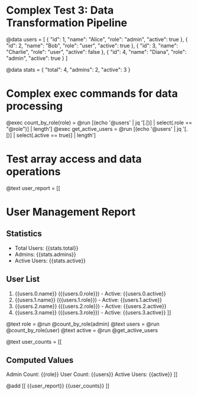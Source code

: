 # Complex Test 3: Data Transformation Pipeline

@data users = [
  { "id": 1, "name": "Alice", "role": "admin", "active": true },
  { "id": 2, "name": "Bob", "role": "user", "active": true },
  { "id": 3, "name": "Charlie", "role": "user", "active": false },
  { "id": 4, "name": "Diana", "role": "admin", "active": true }
]

@data stats = {
  "total": 4,
  "admins": 2,
  "active": 3
}

# Complex exec commands for data processing
@exec count_by_role(role) = @run [(echo '@users' | jq '[.[)] | select(.role == "@role")] | length']
@exec get_active_users = @run [(echo '@users' | jq '[.[)] | select(.active == true)] | length']

# Test array access and data operations
@text user_report = [[
# User Management Report

## Statistics
- Total Users: {{stats.total}}
- Admins: {{stats.admins}}
- Active Users: {{stats.active}}

## User List
1. {{users.0.name}} ({{users.0.role}}) - Active: {{users.0.active}}
2. {{users.1.name}} ({{users.1.role}}) - Active: {{users.1.active}}
3. {{users.2.name}} ({{users.2.role}}) - Active: {{users.2.active}}
4. {{users.3.name}} ({{users.3.role}}) - Active: {{users.3.active}}
]]

@text role = @run @count_by_role(admin)
@text users = @run @count_by_role(user)
@text active = @run @get_active_users

@text user_counts = [[
## Computed Values
Admin Count: {{role}}
User Count: {{users}}
Active Users: {{active}}
]]

@add [[ 
{{user_report}}
{{user_counts}}
]]